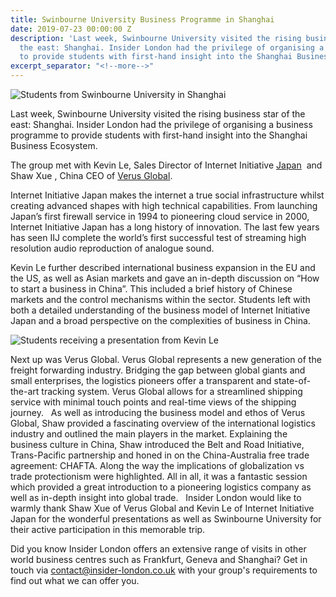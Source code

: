 ```yaml
---
title: Swinbourne University Business Programme in Shanghai
date: 2019-07-23 00:00:00 Z
description: 'Last week, Swinbourne University visited the rising business star of
  the east: Shanghai. Insider London had the privilege of organising a business programme
  to provide students with first-hand insight into the Shanghai Business Ecosystem.'
excerpt_separator: "<!--more-->"
---
```


![Students from Swinbourne University in Shanghai](/uploads/versus-gloabl-1-760.jpg)

Last week, Swinbourne University visited the rising business star of the east: Shanghai. Insider London had the privilege of organising a business programme to provide students with first-hand insight into the Shanghai Business Ecosystem.

<!--more-->

The group met with Kevin Le, Sales Director of Internet Initiative [Japan](https://www.iij.ad.jp/en/ )  and Shaw Xue , China CEO of [Verus Global](https://www.verus-global.com/).

Internet Initiative Japan makes the internet a true social infrastructure whilst creating advanced shapes with high technical capabilities. From launching Japan’s first firewall service in 1994 to pioneering cloud service in 2000, Internet Initiative Japan has a long history of innovation. The last few years has seen IIJ complete the world’s first successful test of streaming high resolution audio reproduction of analogue sound.

Kevin Le further described international business expansion in the EU and the US, as well as Asian markets and gave an in-depth discussion on “How to start a business in China”. This included a brief history of Chinese markets and the control mechanisms within the sector. Students left with both a detailed understanding of the business model of Internet Initiative Japan and a broad perspective on the complexities of business in China.

![Students receiving a presentation from Kevin Le](/uploads/verusu-global-4-760.jpg)

Next up was Verus Global. Verus Global represents a new generation of the freight forwarding industry. Bridging the gap between global giants and small enterprises, the logistics pioneers offer a transparent and state-of-the-art tracking system. Verus Global allows for a streamlined shipping service with minimal touch points and real-time views of the shipping journey.
 
As well as introducing the business model and ethos of Verus Global, Shaw provided a fascinating overview of the international logistics industry and outlined the main players in the market. Explaining the business culture in China, Shaw introduced the Belt and Road Initiative, Trans-Pacific partnership and honed in on the China-Australia free trade agreement: CHAFTA. Along the way the implications of globalization vs trade protectionism were highlighted. All in all, it was a fantastic session which provided a great introduction to a pioneering logistics company as well as in-depth insight into global trade.
 
Insider London would like to warmly thank Shaw Xue of Verus Global and Kevin Le of Internet Initiative Japan for the wonderful presentations as well as Swinbourne University for their active participation in this memorable trip.

Did you know Insider London offers an extensive range of visits in other world business centres such as Frankfurt, Geneva and Shanghai? Get in touch via <a href="mailto:contact@insider-london.co.uk">contact@insider-london.co.uk</a> with your group's requirements to find out what we can offer you.
